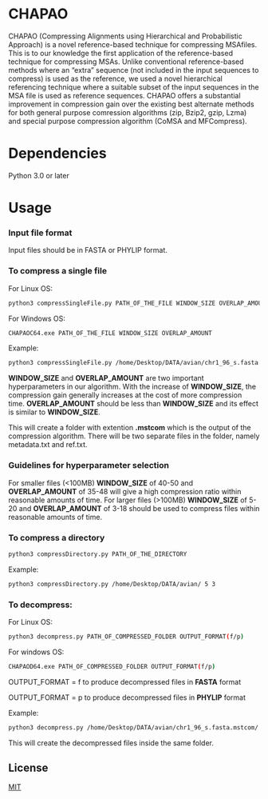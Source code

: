 # CHAPAO
CHAPAO (Compressing  Alignments  using  Hierarchical  and  Probabilistic  Approach) is a novel reference-based technique for compressing MSAfiles.  This is to our knowledge the first application of the reference-based technique for compressing MSAs. Unlike conventional reference-based methods where an “extra” sequence (not included in the input sequences to compress) is used as the reference, we used a novel hierarchical referencing technique where a suitable subset of the input sequences in the MSA file is used as reference sequences. CHAPAO offers a substantial improvement in compression gain over the existing best alternate methods for both general purpose comression algorithms (zip, Bzip2, gzip, Lzma) and special purpose compression algorithm (CoMSA and MFCompress).

# Dependencies 
Python 3.0 or later 

# Usage 
### Input file format
Input files should be in FASTA or PHYLIP format.

### To compress a single file
For Linux OS:
```bash
python3 compressSingleFile.py PATH_OF_THE_FILE WINDOW_SIZE OVERLAP_AMOUNT
```
For Windows OS:
```bash
CHAPAOC64.exe PATH_OF_THE_FILE WINDOW_SIZE OVERLAP_AMOUNT
```
Example:
```bash
python3 compressSingleFile.py /home/Desktop/DATA/avian/chr1_96_s.fasta 30 28
```
**WINDOW_SIZE** and **OVERLAP_AMOUNT** are two important hyperparameters in our algorithm.  With the increase of **WINDOW_SIZE**, the compression gain generally increases at the cost of more compression time. **OVERLAP_AMOUNT** should be less than **WINDOW_SIZE** and its effect is similar to  **WINDOW_SIZE**.

This will create a folder with extention **.mstcom** which is the output of the compression algorithm. There will be two separate files in the folder, namely metadata.txt and ref.txt.

### Guidelines for hyperparameter selection
For smaller files (<100MB) **WINDOW_SIZE** of 40-50 and **OVERLAP_AMOUNT** of 35-48 will give a high compression ratio within reasonable amounts of time.
For larger files (>100MB) **WINDOW_SIZE** of 5-20 and **OVERLAP_AMOUNT** of 3-18 should be used to compress files within reasonable amounts of time.
### To compress a directory
```bash
python3 compressDirectory.py PATH_OF_THE_DIRECTORY
```
Example:
```bash
python3 compressDirectory.py /home/Desktop/DATA/avian/ 5 3
```

### To decompress:
For Linux OS:
```bash
python3 decompress.py PATH_OF_COMPRESSED_FOLDER OUTPUT_FORMAT(f/p)
```
For windows OS:
```bash
CHAPAOD64.exe PATH_OF_COMPRESSED_FOLDER OUTPUT_FORMAT(f/p)
```

OUTPUT_FORMAT = f to produce decompressed files in **FASTA** format

OUTPUT_FORMAT = p to produce decompressed files in **PHYLIP** format

Example:
```bash
python3 decompress.py /home/Desktop/DATA/avian/chr1_96_s.fasta.mstcom/ f
```
This will create the decompressed files inside the same folder.

## License
[MIT](https://choosealicense.com/licenses/mit/)

